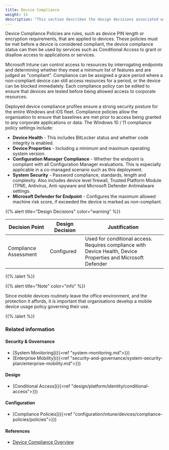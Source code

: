```yaml
---
title: Device Compliance
weight: 15
description: "This section describes the design decisions associated with Device Compliance for system(s) built using ASD's Blueprint for Secure Cloud."
---
```


Device Compliance Policies are rules, such as device PIN length or encryption requirements, that are applied to devices. These policies must be met before a device is considered compliant, the device compliance status can then be used by services such as Conditional Access to grant or disallow access to applications or services.

Microsoft Intune can control access to resources by interrogating endpoints and determining whether they meet a minimum list of features and are judged as "compliant". Compliance can be assigned a grace period where a non-compliant device can still access resources for a period, or the device can be blocked immediately. Each compliance policy can be edited to ensure that devices are tested before being allowed access to corporate resources.

Deployed device compliance profiles ensure a strong security posture for the entire Windows and iOS fleet. Compliance policies allow the organisation to ensure that baselines are met prior to access being granted to any corporate applications or data. The Windows 10 / 11 compliance policy settings include:

* **Device Health** - This includes BitLocker status and whether code integrity is enabled.
* **Device Properties** - Including a minimum and maximum operating system version.
* **Configuration Manager Compliance** - Whether the endpoint is compliant with all Configuration Manager evaluations. This is especially applicable in a co-managed scenario such as this deployment.
* **System Security** - Password compliance, standards, length and complexity. Also includes device level firewall, Trusted Platform Module (TPM), Antivirus, Anti-spyware and Microsoft Defender Antimalware settings.
* **Microsoft Defender for Endpoint** - Configures the maximum allowed machine risk score, if exceeded the device is marked as non-compliant.

{{% alert title="Design Decisions" color="warning" %}}

| Decision Point        | Design Decision                                                                  | Justification                |
| --------------------- | -------------------------------------------------------------------------------- | ---------------------------- |
| Compliance Assessment | Configured | Used for conditional access.<br>Requires compliance with Device Health, Device Properties and Microsoft Defender |

{{% /alert %}}

{{% alert title="Note" color="info" %}}

Since mobile devices routinely leave the office environment, and the protection it affords, it is important that organisations develop a mobile device usage policy governing their use.

{{% /alert %}}

### Related information

#### Security & Governance

* [System Monitoring]({{<ref "system-monitoring.md">}})
* [Enterprise Mobility]({{<ref "security-and-governance/system-security-plan/enterprise-mobility.md">}})

#### Design

* [Conditional Access]({{<ref "design/platform/identity/conditional-access">}})

#### Configuration

* [Compliance Policies]({{<ref "configuration/intune/devices/compliance-policies/policies">}})

#### References

* [Device Compliance Overview](https://docs.microsoft.com/mem/intune/protect/device-compliance-get-started)

